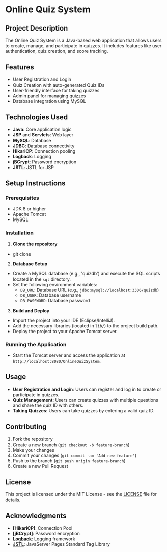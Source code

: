 # Online Quiz System

## Project Description
The Online Quiz System is a Java-based web application that allows users to create, manage, and participate in quizzes. It includes features like user authentication, quiz creation, and score tracking.

## Features
- User Registration and Login
- Quiz Creation with auto-generated Quiz IDs
- User-friendly interface for taking quizzes
- Admin panel for managing quizzes
- Database integration using MySQL

## Technologies Used
- **Java**: Core application logic
- **JSP** and **Servlets**: Web layer
- **MySQL**: Database
- **JDBC**: Database connectivity
- **HikariCP**: Connection pooling
- **Logback**: Logging
- **jBCrypt**: Password encryption
- **JSTL**: JSTL for JSP

## Setup Instructions

### Prerequisites
- JDK 8 or higher
- Apache Tomcat
- MySQL

### Installation

1. **Clone the repository**
- git clone <repository-url>
2. **Database Setup**
- Create a MySQL database (e.g., 'quizdb') and execute the SQL scripts located in the `sql` directory.
- Set the following environment variables:
  - `DB_URL`: Database URL (e.g., `jdbc:mysql://localhost:3306/quizdb`)
  - `DB_USER`: Database username
  - `DB_PASSWORD`: Database password

3. **Build and Deploy**
- Import the project into your IDE (Eclipse/IntelliJ).
- Add the necessary libraries (located in `lib/`) to the project build path.
- Deploy the project to your Apache Tomcat server.

### Running the Application
- Start the Tomcat server and access the application at `http://localhost:8080/OnlineQuizSystem`.

## Usage
- **User Registration and Login**: Users can register and log in to create or participate in quizzes.
- **Quiz Management**: Users can create quizzes with multiple questions and share the quiz ID with others.
- **Taking Quizzes**: Users can take quizzes by entering a valid quiz ID.

## Contributing
1. Fork the repository
2. Create a new branch (`git checkout -b feature-branch`)
3. Make your changes
4. Commit your changes (`git commit -am 'Add new feature'`)
5. Push to the branch (`git push origin feature-branch`)
6. Create a new Pull Request

## License
This project is licensed under the MIT License - see the [LICENSE](LICENSE) file for details.

## Acknowledgments
- **[HikariCP]**: Connection Pool
- **[jBCrypt]**: Password encryption
- **[Logback](http://logback.qos.ch/)**: Logging framework
- **[JSTL](https://jstl.java.net/)**: JavaServer Pages Standard Tag Library
